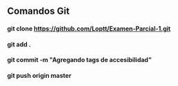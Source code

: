 ## Comandos Git

#### git clone https://github.com/Loptt/Examen-Parcial-1.git
#### git add .
#### git commit -m "Agregando tags de accesibilidad"
#### git push origin master